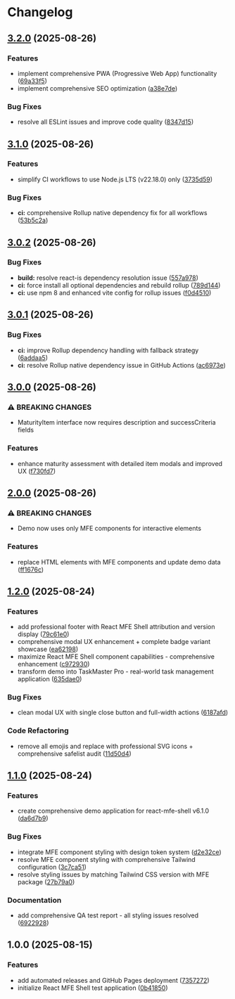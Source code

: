 # Changelog

## [3.2.0](https://github.com/jonmatum/react-mfe-shell-demo/compare/react-mfe-shell-demo-v3.1.0...react-mfe-shell-demo-v3.2.0) (2025-08-26)


### Features

* implement comprehensive PWA (Progressive Web App) functionality ([69a33f5](https://github.com/jonmatum/react-mfe-shell-demo/commit/69a33f57221afcc014fe9bc7a577614d0272de1e))
* implement comprehensive SEO optimization ([a38e7de](https://github.com/jonmatum/react-mfe-shell-demo/commit/a38e7deb069f18eabb4e984ac17bfd2f57c4e937))


### Bug Fixes

* resolve all ESLint issues and improve code quality ([8347d15](https://github.com/jonmatum/react-mfe-shell-demo/commit/8347d15dd17c1e8f5079ca51c2ab5c944eb8ca58))

## [3.1.0](https://github.com/jonmatum/react-mfe-shell-demo/compare/react-mfe-shell-demo-v3.0.2...react-mfe-shell-demo-v3.1.0) (2025-08-26)


### Features

* simplify CI workflows to use Node.js LTS (v22.18.0) only ([3735d59](https://github.com/jonmatum/react-mfe-shell-demo/commit/3735d5999bd6ac20e545ba300c63f021799fefee))


### Bug Fixes

* **ci:** comprehensive Rollup native dependency fix for all workflows ([53b5c2a](https://github.com/jonmatum/react-mfe-shell-demo/commit/53b5c2a3432a86d0766d64eab83be57218c7de50))

## [3.0.2](https://github.com/jonmatum/react-mfe-shell-demo/compare/react-mfe-shell-demo-v3.0.1...react-mfe-shell-demo-v3.0.2) (2025-08-26)


### Bug Fixes

* **build:** resolve react-is dependency resolution issue ([557a978](https://github.com/jonmatum/react-mfe-shell-demo/commit/557a978bc633602e00038c0174cd014178bfeb47))
* **ci:** force install all optional dependencies and rebuild rollup ([789d144](https://github.com/jonmatum/react-mfe-shell-demo/commit/789d144f126c1cbe1e3755eb0a60c557c607a45e))
* **ci:** use npm 8 and enhanced vite config for rollup issues ([f0d4510](https://github.com/jonmatum/react-mfe-shell-demo/commit/f0d45108b827097f25ad8dc8e99c26c662e553e0))

## [3.0.1](https://github.com/jonmatum/react-mfe-shell-demo/compare/react-mfe-shell-demo-v3.0.0...react-mfe-shell-demo-v3.0.1) (2025-08-26)


### Bug Fixes

* **ci:** improve Rollup dependency handling with fallback strategy ([6addaa5](https://github.com/jonmatum/react-mfe-shell-demo/commit/6addaa5653a24e2465df13c9814c6058717c4e28))
* **ci:** resolve Rollup native dependency issue in GitHub Actions ([ac6973e](https://github.com/jonmatum/react-mfe-shell-demo/commit/ac6973e814fa4670514ee5fab4a074404352ecb2))

## [3.0.0](https://github.com/jonmatum/react-mfe-shell-demo/compare/react-mfe-shell-demo-v2.0.0...react-mfe-shell-demo-v3.0.0) (2025-08-26)


### ⚠ BREAKING CHANGES

* MaturityItem interface now requires description and successCriteria fields

### Features

* enhance maturity assessment with detailed item modals and improved UX ([f730fd7](https://github.com/jonmatum/react-mfe-shell-demo/commit/f730fd72b06cb2e47ba754d5769ba67d8a449668))

## [2.0.0](https://github.com/jonmatum/react-mfe-shell-demo/compare/react-mfe-shell-demo-v1.2.0...react-mfe-shell-demo-v2.0.0) (2025-08-26)


### ⚠ BREAKING CHANGES

* Demo now uses only MFE components for interactive elements

### Features

* replace HTML elements with MFE components and update demo data ([ff1676c](https://github.com/jonmatum/react-mfe-shell-demo/commit/ff1676c73701cf35263b934e626637973b4bad34))

## [1.2.0](https://github.com/jonmatum/react-mfe-shell-demo/compare/react-mfe-shell-demo-v1.1.0...react-mfe-shell-demo-v1.2.0) (2025-08-24)


### Features

* add professional footer with React MFE Shell attribution and version display ([79c61e0](https://github.com/jonmatum/react-mfe-shell-demo/commit/79c61e0326decb5fd6ada8d36d0d9379c6f365dc))
* comprehensive modal UX enhancement + complete badge variant showcase ([ea62198](https://github.com/jonmatum/react-mfe-shell-demo/commit/ea62198aaa0066332cd54c7db0a905f939bf5fae))
* maximize React MFE Shell component capabilities - comprehensive enhancement ([c972930](https://github.com/jonmatum/react-mfe-shell-demo/commit/c9729308f7be52cd2abaf36b5b3baa0713bf90c2))
* transform demo into TaskMaster Pro - real-world task management application ([635dae0](https://github.com/jonmatum/react-mfe-shell-demo/commit/635dae0e5bfeba78ece0746133b51773944f3de5))


### Bug Fixes

* clean modal UX with single close button and full-width actions ([6187afd](https://github.com/jonmatum/react-mfe-shell-demo/commit/6187afd10c4e5b94704ee5910d1ce273a1916fa8))


### Code Refactoring

* remove all emojis and replace with professional SVG icons + comprehensive safelist audit ([11d50d4](https://github.com/jonmatum/react-mfe-shell-demo/commit/11d50d4c8519bbd5e72ec50c9fc5cd7f570fea81))

## [1.1.0](https://github.com/jonmatum/react-mfe-shell-demo/compare/react-mfe-shell-demo-v1.0.0...react-mfe-shell-demo-v1.1.0) (2025-08-24)


### Features

* create comprehensive demo application for react-mfe-shell v6.1.0 ([da6d7b9](https://github.com/jonmatum/react-mfe-shell-demo/commit/da6d7b90a7cd482e64356126239f2cac9f6e2cc7))


### Bug Fixes

* integrate MFE component styling with design token system ([d2e32ce](https://github.com/jonmatum/react-mfe-shell-demo/commit/d2e32ce8464486ddc163d059a2220122dd47fd37))
* resolve MFE component styling with comprehensive Tailwind configuration ([3c7ca51](https://github.com/jonmatum/react-mfe-shell-demo/commit/3c7ca51744f23e7f198963e2b2bcbcfd3468bddd))
* resolve styling issues by matching Tailwind CSS version with MFE package ([27b79a0](https://github.com/jonmatum/react-mfe-shell-demo/commit/27b79a026dea508c5a7943d58205b733405f0312))


### Documentation

* add comprehensive QA test report - all styling issues resolved ([6922928](https://github.com/jonmatum/react-mfe-shell-demo/commit/6922928fe6649bdcf2b289a579b41c21048142c8))

## 1.0.0 (2025-08-15)


### Features

* add automated releases and GitHub Pages deployment ([7357272](https://github.com/jonmatum/react-mfe-shell-demo/commit/7357272f0052b9dc6f9c1929b0525c339464031d))
* initialize React MFE Shell test application ([0b41850](https://github.com/jonmatum/react-mfe-shell-demo/commit/0b41850620218c88b166b73a7c83b4ad5184809a))
